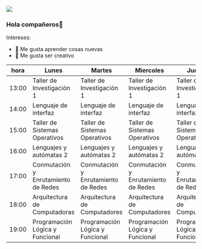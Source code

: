 ![](https://images.cooltext.com/5582473.png)

### Hola compañeros👋

Intereses:

- 🔭 Me gusta aprender cosas nuevas
- 🌱 Me gusta ser creativo

| hora  | Lunes                               | Martes                              | Miercoles                           | Jueves                              | Viernes                             |
|-------|-------------------------------------|-------------------------------------|-------------------------------------|-------------------------------------|-------------------------------------|
| 13:00 | Taller de Investigación 1           | Taller de Investigación 1           | Taller de Investigación 1           | Taller de Investigación 1           |                                     |
| 14:00 | Lenguaje de interfaz                | Lenguaje de interfaz                | Lenguaje de interfaz                | Lenguaje de interfaz                |                                     |
| 15:00 | Taller de Sistemas Operativos       | Taller de Sistemas Operativos       | Taller de Sistemas Operativos       | Taller de Sistemas Operativos       |                                     |
| 16:00 | Lenguajes y autómatas 2             | Lenguajes y autómatas 2             | Lenguajes y autómatas 2             | Lenguajes y autómatas 2             | Lenguajes y autómatas 2             |
| 17:00 | Conmutación y Enrutamiento de Redes | Conmutación y Enrutamiento de Redes | Conmutación y Enrutamiento de Redes | Conmutación y Enrutamiento de Redes | Conmutación y Enrutamiento de Redes |
| 18:00 | Arquitectura de Computadoras        | Arquitectura de Computadores        | Arquitectura de Computadores        | Arquitectura de Computadores        | Arquitectura de Computadores        |
| 19:00 | Programación Lógica y Funcional     | Programación Lógica y Funcional     | Programación Lógica y Funcional     | Programación Lógica y Funcional     |                                     |
